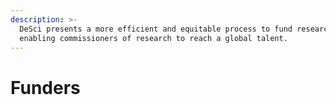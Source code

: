 ```yaml
---
description: >-
  DeSci presents a more efficient and equitable process to fund research, whilst
  enabling commissioners of research to reach a global talent.
---
```


# Funders

